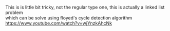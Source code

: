 This is is little bit tricky, not the regular type one, this is actually a linked list problem  
which can be solve using floyed's cycle detection algorithm  
https://www.youtube.com/watch?v=wjYnzkAhcNk
